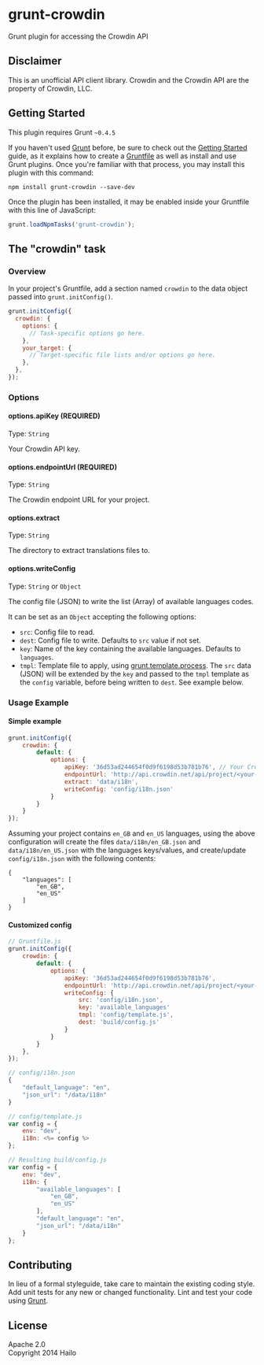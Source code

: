 grunt-crowdin
=============

Grunt plugin for accessing the Crowdin API

## Disclaimer

This is an unofficial API client library. Crowdin and the Crowdin API are the property of Crowdin, LLC.

## Getting Started
This plugin requires Grunt `~0.4.5`

If you haven't used [Grunt](http://gruntjs.com/) before, be sure to check out the [Getting Started](http://gruntjs.com/getting-started) guide, as it explains how to create a [Gruntfile](http://gruntjs.com/sample-gruntfile) as well as install and use Grunt plugins. Once you're familiar with that process, you may install this plugin with this command:

```shell
npm install grunt-crowdin --save-dev
```

Once the plugin has been installed, it may be enabled inside your Gruntfile with this line of JavaScript:

```js
grunt.loadNpmTasks('grunt-crowdin');
```

## The "crowdin" task

### Overview
In your project's Gruntfile, add a section named `crowdin` to the data object passed into `grunt.initConfig()`.

```js
grunt.initConfig({
  crowdin: {
    options: {
      // Task-specific options go here.
    },
    your_target: {
      // Target-specific file lists and/or options go here.
    },
  },
});
```

### Options

#### options.apiKey (REQUIRED)
Type: `String`

Your Crowdin API key.

#### options.endpointUrl (REQUIRED)
Type: `String`

The Crowdin endpoint URL for your project.

#### options.extract
Type: `String`

The directory to extract translations files to.

#### options.writeConfig
Type: `String` or `Object`

The config file (JSON) to write the list (Array) of available languages codes.

It can be set as an `Object` accepting the following options:
- `src`: Config file to read.
- `dest`: Config file to write. Defaults to `src` value if not set.
- `key`: Name of the key containing the available languages. Defaults to `languages`.
- `tmpl`: Template file to apply, using [grunt.template.process](http://gruntjs.com/api/grunt.template).
The `src` data (JSON) will be extended by the `key` and passed to the `tmpl` template as the `config` variable, before being written to `dest`. See example below.

### Usage Example

#### Simple example

```js
grunt.initConfig({
    crowdin: {
        default: {
            options: {
                apiKey: '36d53ad244654f0d9f6198d53b781b76', // Your Crowdin API key - must be set
                endpointUrl: 'http://api.crowdin.net/api/project/<your-project>', // Your Crowdin project endpoint URL - must be set
                extract: 'data/i18n',
                writeConfig: 'config/i18n.json'
            }
        }
    }
});
```

Assuming your project contains `en_GB` and `en_US` languages, using the above configuration will create the files `data/i18n/en_GB.json` and  `data/i18n/en_US.json` with the languages keys/values, and create/update `config/i18n.json` with the following contents:
```
{
    "languages": [
        "en_GB",
        "en_US"
    ]
}
```

#### Customized config

```js
// Gruntfile.js
grunt.initConfig({
    crowdin: {
        default: {
            options: {
                apiKey: '36d53ad244654f0d9f6198d53b781b76',
                endpointUrl: 'http://api.crowdin.net/api/project/<your-project>',
                writeConfig: {
                    src: 'config/i18n.json',
                    key: 'available_languages'
                    tmpl: 'config/template.js',
                    dest: 'build/config.js'
                }
            }
        }
    },
});

// config/i18n.json
{
    "default_language": "en",
    "json_url": "/data/i18n"
}

// config/template.js
var config = {
    env: "dev",
    i18n: <%= config %>
};

// Resulting build/config.js
var config = {
    env: "dev",
    i18n: {
        "available_languages": [
            "en_GB",
            "en_US"
        ],
        "default_language": "en",
        "json_url": "/data/i18n"
    }
};
```

## Contributing
In lieu of a formal styleguide, take care to maintain the existing coding style. Add unit tests for any new or changed functionality. Lint and test your code using [Grunt](http://gruntjs.com/).

## License

Apache 2.0  
Copyright 2014 Hailo
